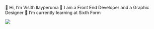 👋 Hi, I’m Visith Ilayperuma
👀 I am a Front End Developer and a Graphic Designer
🌱 I’m currently learning at Sixth Form

[![](https://github-readme-stats.vercel.app/api?username=VisithH)](https://github.com/anuraghazra/github-readme-stats)
